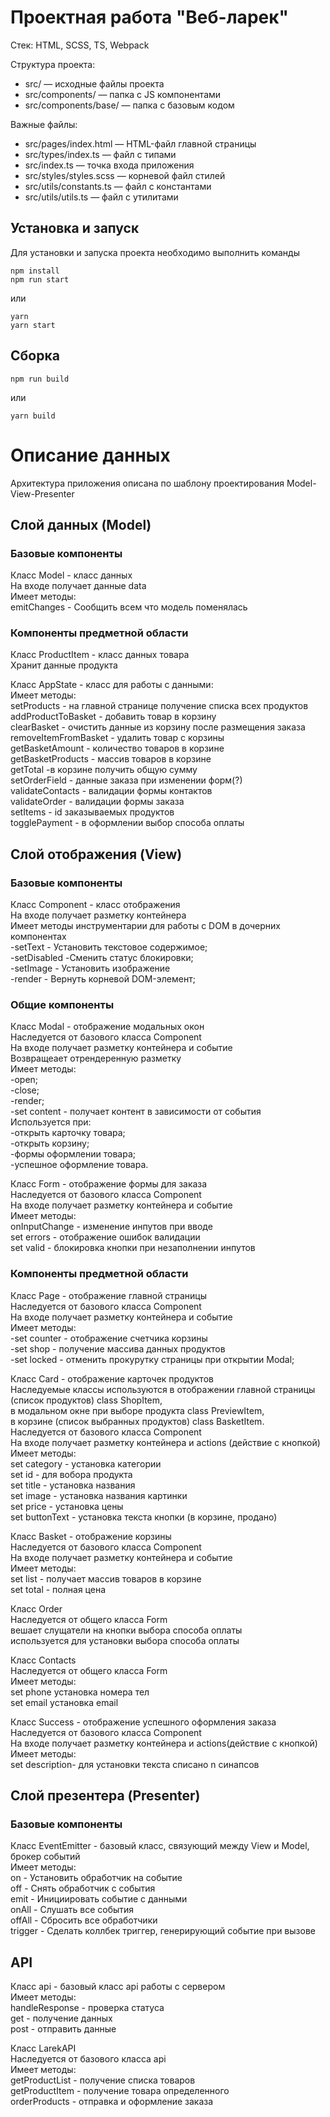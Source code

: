 # Проектная работа "Веб-ларек"

Стек: HTML, SCSS, TS, Webpack

Структура проекта:

- src/ — исходные файлы проекта
- src/components/ — папка с JS компонентами
- src/components/base/ — папка с базовым кодом

Важные файлы:

- src/pages/index.html — HTML-файл главной страницы
- src/types/index.ts — файл с типами
- src/index.ts — точка входа приложения
- src/styles/styles.scss — корневой файл стилей
- src/utils/constants.ts — файл с константами
- src/utils/utils.ts — файл с утилитами

## Установка и запуск

Для установки и запуска проекта необходимо выполнить команды

```
npm install
npm run start
```

или

```
yarn
yarn start
```

## Сборка

```
npm run build
```

или

```
yarn build
```

# Описание данных

Архитектура приложения описана по шаблону проектирования Model-View-Presenter

## Слой данных (Model)

### Базовые компоненты

Класс Model - класс данных  
На входе получает данные data  
Имеет методы:  
emitChanges - Сообщить всем что модель поменялась

### Компоненты предметной области

Класс ProductItem - класс данных товара  
Хранит данные продукта

Класс AppState - класс для работы с данными:  
Имеет методы:  
setProducts - на главной странице получение списка всех продуктов  
addProductToBasket - добавить товар в корзину  
clearBasket - очистить данные из корзину после размещения заказа  
removeItemFromBasket - удалить товар с корзины  
getBasketAmount - количество товаров в корзине  
getBasketProducts - массив товаров в корзине  
getTotal -в корзине получить общую сумму  
setOrderField - данные заказа при изменении форм(?)  
validateContacts - валидации формы контактов  
validateOrder - валидации формы заказа  
setItems - id заказываемых продуктов  
togglePayment - в оформлении выбор способа оплаты

## Слой отображения (View)

### Базовые компоненты

Класс Component - класс отображения  
На входе получает разметку контейнера  
Имеет методы инструментарии для работы с DOM в дочерних компонентах  
-setText - Установить текстовое содержимое;  
-setDisabled -Сменить статус блокировки;  
-setImage - Установить изображение  
-render - Вернуть корневой DOM-элемент;

### Общие компоненты

Класс Modal - отображение модальных окон  
Наследуется от базового класса Component  
На входе получает разметку контейнера и событие  
Возвращеает отрендеренную разметку  
Имеет методы:  
-open;  
-close;  
-render;  
-set content - получает контент в зависимости от события  
Используется при:  
-открыть карточку товара;  
-открыть корзину;  
-формы оформлении товара;  
-успешное оформление товара.

Класс Form - отображение формы для заказа  
Наследуется от базового класса Component  
На входе получает разметку контейнера и событие  
Имеет методы:  
onInputChange - изменение инпутов при вводе  
set errors - отображение ошибок валидации  
set valid - блокировка кнопки при незаполнении инпутов

### Компоненты предметной области

Класс Page - отображение главной страницы  
Наследуется от базового класса Component  
На входе получает разметку контейнера и событие  
Имеет методы:  
-set counter - отображение счетчика корзины  
-set shop - получение массива данных продуктов  
-set locked - отменить прокурутку страницы при открытии Моdal;

Класс Card - отображение карточек продуктов  
Наследуемые классы используются в отображении главной страницы (список продуктов) class ShopItem,  
в модальном окне при выборе продукта class PreviewItem,  
в корзине (список выбранных продуктов) class BasketItem.  
Наследуется от базового класса Component  
На входе получает разметку контейнера и actions (действие с кнопкой)  
Имеет методы:  
set category - установка категории  
set id - для вобора продукта  
set title - установка названия  
set image - установка названия картинки  
set price - установка цены  
set buttonText - установка текста кнопки (в корзине, продано)

Класс Basket - отображение корзины  
Наследуется от базового класса Component  
На входе получает разметку контейнера и событие  
Имеет методы:  
set list - получает массив товаров в корзине  
set total - полная цена

Класс Order  
Наследуется от общего класса Form  
вешает слущатели на кнопки выбора способа оплаты  
используется для установки выбора способа оплаты

Класс Contacts  
Наследуется от общего класса Form  
Имеет методы:  
set phone установка номера тел  
set email установка email

Класс Success - отображение успешного оформления заказа  
Наследуется от базового класса Component  
На входе получает разметку контейнера и actions(действие с кнопкой)  
Имеет методы:  
set description- для установки текста списано n синапсов

## Слой презентера (Presenter)

### Базовые компоненты

Класс EventEmitter - базовый класс, связующий между View и Model, брокер событий  
Имеет методы:  
on - Установить обработчик на событие  
off - Снять обработчик с события  
emit - Инициировать событие с данными  
onAll - Слушать все события  
offAll - Сбросить все обработчики  
trigger - Сделать коллбек триггер, генерирующий событие при вызове

## API

Класс api - базовый класс api работы с сервером  
Имеет методы:  
handleResponse - проверка статуса  
get - получение данных  
post - отправить данные

Класс LarekAPI  
Наследуется от базового класса api  
Имеет методы:  
getProductList - получение списка товаров  
getProductItem - получение товара определенного  
orderProducts - отправка и оформление заказа
